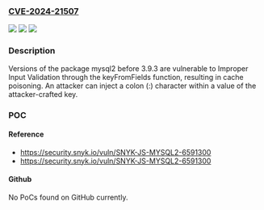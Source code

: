 ### [CVE-2024-21507](https://cve.mitre.org/cgi-bin/cvename.cgi?name=CVE-2024-21507)
![](https://img.shields.io/static/v1?label=Product&message=mysql2&color=blue)
![](https://img.shields.io/static/v1?label=Version&message=0%3C%203.9.3%20&color=brighgreen)
![](https://img.shields.io/static/v1?label=Vulnerability&message=Improper%20Input%20Validation&color=brighgreen)

### Description

Versions of the package mysql2 before 3.9.3 are vulnerable to Improper Input Validation through the keyFromFields function, resulting in cache poisoning. An attacker can inject a colon (:) character within a value of the attacker-crafted key.

### POC

#### Reference
- https://security.snyk.io/vuln/SNYK-JS-MYSQL2-6591300
- https://security.snyk.io/vuln/SNYK-JS-MYSQL2-6591300

#### Github
No PoCs found on GitHub currently.

